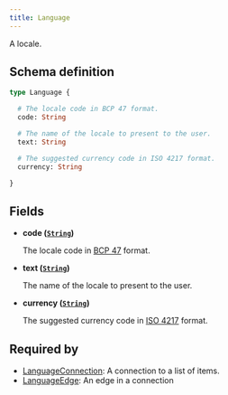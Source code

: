 ```yaml
---
title: Language
---
```


A locale.

## Schema definition
```graphql
type Language {

  # The locale code in BCP 47 format.
  code: String

  # The name of the locale to present to the user.
  text: String

  # The suggested currency code in ISO 4217 format.
  currency: String

}
```

## Fields

* **code ([`String`](graphql/schema/string.md))**

  The locale code in [BCP 47](https://tools.ietf.org/html/bcp47) format.

* **text ([`String`](graphql/schema/string.md))**

  The name of the locale to present to the user.

* **currency ([`String`](graphql/schema/string.md))**

  The suggested currency code in [ISO 4217](https://en.wikipedia.org/wiki/ISO_4217) format.


## Required by
* [LanguageConnection](graphql/schema/languageconnection.md): A connection to a list of items.
* [LanguageEdge](graphql/schema/languageedge.md): An edge in a connection
